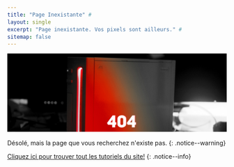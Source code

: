 ```yaml
---
title: "Page Inexistante" #
layout: single
excerpt: "Page inexistante. Vos pixels sont ailleurs." #
sitemap: false
---
```


![404](/images/404.jpg)

Désolé, mais la page que vous recherchez n'existe pas.
{: .notice--warning}

[Cliquez ici pour trouver tout les tutoriels du site!](site-navigation)
{: .notice--info}
